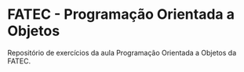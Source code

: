 # FATEC - Programação Orientada a Objetos
Repositório de exercícios da aula Programação Orientada a Objetos da FATEC.
